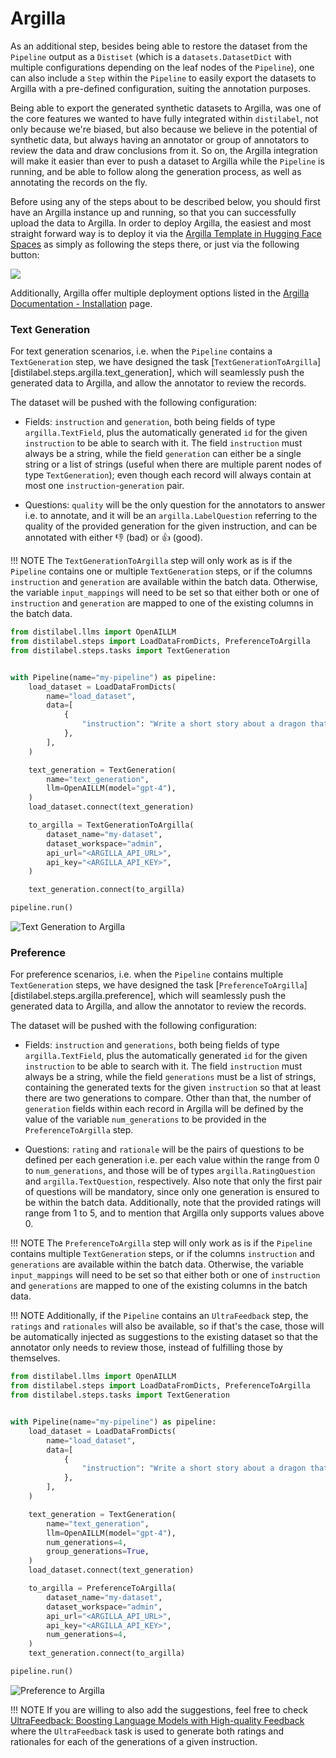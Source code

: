 # Argilla

As an additional step, besides being able to restore the dataset from the `Pipeline` output as a `Distiset` (which is a `datasets.DatasetDict` with multiple configurations depending on the leaf nodes of the `Pipeline`), one can also include a `Step` within the `Pipeline` to easily export the datasets to Argilla with a pre-defined configuration, suiting the annotation purposes.

Being able to export the generated synthetic datasets to Argilla, was one of the core features we wanted to have fully integrated within `distilabel`, not only because we're biased, but also because we believe in the potential of synthetic data, but always having an annotator or group of annotators to review the data and draw conclusions from it. So on, the Argilla integration will make it easier than ever to push a dataset to Argilla while the `Pipeline` is running, and be able to follow along the generation process, as well as annotating the records on the fly.

Before using any of the steps about to be described below, you should first have an Argilla instance up and running, so that you can successfully upload the data to Argilla. In order to deploy Argilla, the easiest and most straight forward way is to deploy it via the [Argilla Template in Hugging Face Spaces](https://docs.argilla.io/en/latest/getting_started/installation/deployments/huggingface-spaces.html) as simply as following the steps there, or just via the following button:

<a  href="https://huggingface.co/new-space?template=argilla/argilla-template-space">
    <img src="https://huggingface.co/datasets/huggingface/badges/raw/main/deploy-to-spaces-lg.svg" />
</a>

Additionally, Argilla offer multiple deployment options listed in the [Argilla Documentation - Installation](https://docs.argilla.io/en/latest/getting_started/installation/deployments/deployments.html) page.

### Text Generation

For text generation scenarios, i.e. when the `Pipeline` contains a `TextGeneration` step, we have designed the task [`TextGenerationToArgilla`][distilabel.steps.argilla.text_generation], which will seamlessly push the generated data to Argilla, and allow the annotator to review the records.

The dataset will be pushed with the following configuration:

* Fields: `instruction` and `generation`, both being fields of type `argilla.TextField`, plus the automatically generated `id` for the given `instruction` to be able to search with it. The field `instruction` must always be a string, while the field `generation` can either be a single string or a list of strings (useful when there are multiple parent nodes of type `TextGeneration`); even though each record will always contain at most one `instruction`-`generation` pair.

* Questions: `quality` will be the only question for the annotators to answer i.e. to annotate, and it will be an `argilla.LabelQuestion` referring to the quality of the provided generation for the given instruction, and can be annotated with either 👎 (bad) or 👍 (good).

!!! NOTE
    The `TextGenerationToArgilla` step will only work as is if the `Pipeline` contains one or multiple `TextGeneration` steps, or if the columns `instruction` and `generation` are available within the batch data. Otherwise, the variable `input_mappings` will need to be set so that either both or one of `instruction` and `generation` are mapped to one of the existing columns in the batch data.

```python
from distilabel.llms import OpenAILLM
from distilabel.steps import LoadDataFromDicts, PreferenceToArgilla
from distilabel.steps.tasks import TextGeneration


with Pipeline(name="my-pipeline") as pipeline:
    load_dataset = LoadDataFromDicts(
        name="load_dataset",
        data=[
            {
                "instruction": "Write a short story about a dragon that saves a princess from a tower.",
            },
        ],
    )

    text_generation = TextGeneration(
        name="text_generation",
        llm=OpenAILLM(model="gpt-4"),
    )
    load_dataset.connect(text_generation)

    to_argilla = TextGenerationToArgilla(
        dataset_name="my-dataset",
        dataset_workspace="admin",
        api_url="<ARGILLA_API_URL>",
        api_key="<ARGILLA_API_KEY>",
    )

    text_generation.connect(to_argilla)

pipeline.run()
```

![Text Generation to Argilla](/assets/images/sections/learn/steps/argilla/text_generation.png)

### Preference

For preference scenarios, i.e. when the `Pipeline` contains multiple `TextGeneration` steps, we have designed the task [`PreferenceToArgilla`][distilabel.steps.argilla.preference], which will seamlessly push the generated data to Argilla, and allow the annotator to review the records.

The dataset will be pushed with the following configuration:

* Fields: `instruction` and `generations`, both being fields of type `argilla.TextField`, plus the automatically generated `id` for the given `instruction` to be able to search with it. The field `instruction` must always be a string, while the field `generations` must be a list of strings, containing the generated texts for the given `instruction` so that at least there are two generations to compare. Other than that, the number of `generation` fields within each record in Argilla will be defined by the value of the variable `num_generations` to be provided in the `PreferenceToArgilla` step.

* Questions: `rating` and `rationale` will be the pairs of questions to be defined per each generation i.e. per each value within the range from 0 to `num_generations`, and those will be of types `argilla.RatingQuestion` and `argilla.TextQuestion`, respectively. Also note that only the first pair of questions will be mandatory, since only one generation is ensured to be within the batch data. Additionally, note that the provided ratings will range from 1 to 5, and to mention that Argilla only supports values above 0.

!!! NOTE
    The `PreferenceToArgilla` step will only work as is if the `Pipeline` contains multiple `TextGeneration` steps, or if the columns `instruction` and `generations` are available within the batch data. Otherwise, the variable `input_mappings` will need to be set so that either both or one of `instruction` and `generations` are mapped to one of the existing columns in the batch data.

!!! NOTE
    Additionally, if the `Pipeline` contains an `UltraFeedback` step, the `ratings` and `rationales` will also be available, so if that's the case, those will be automatically injected as suggestions to the existing dataset so that the annotator only needs to review those, instead of fulfilling those by themselves.

```python
from distilabel.llms import OpenAILLM
from distilabel.steps import LoadDataFromDicts, PreferenceToArgilla
from distilabel.steps.tasks import TextGeneration


with Pipeline(name="my-pipeline") as pipeline:
    load_dataset = LoadDataFromDicts(
        name="load_dataset",
        data=[
            {
                "instruction": "Write a short story about a dragon that saves a princess from a tower.",
            },
        ],
    )

    text_generation = TextGeneration(
        name="text_generation",
        llm=OpenAILLM(model="gpt-4"),
        num_generations=4,
        group_generations=True,
    )
    load_dataset.connect(text_generation)

    to_argilla = PreferenceToArgilla(
        dataset_name="my-dataset",
        dataset_workspace="admin",
        api_url="<ARGILLA_API_URL>",
        api_key="<ARGILLA_API_KEY>",
        num_generations=4,
    )
    text_generation.connect(to_argilla)

pipeline.run()
```

![Preference to Argilla](/assets/images/sections/learn/steps/argilla/preference.png)

!!! NOTE
    If you are willing to also add the suggestions, feel free to check [UltraFeedback: Boosting Language Models with High-quality Feedback](../../papers/ultrafeedback.md) where the `UltraFeedback` task is used to generate both ratings and rationales for each of the generations of a given instruction.
